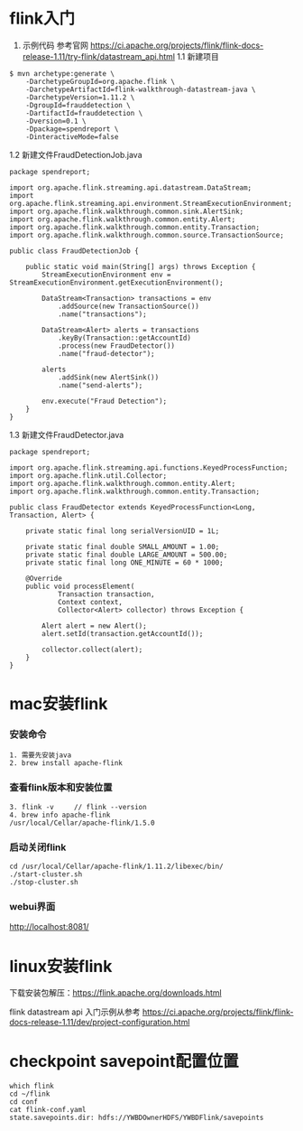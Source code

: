 # flink入门
1. 示例代码
参考官网 <https://ci.apache.org/projects/flink/flink-docs-release-1.11/try-flink/datastream_api.html>
1.1 新建项目
```
$ mvn archetype:generate \
    -DarchetypeGroupId=org.apache.flink \
    -DarchetypeArtifactId=flink-walkthrough-datastream-java \
    -DarchetypeVersion=1.11.2 \
    -DgroupId=frauddetection \
    -DartifactId=frauddetection \
    -Dversion=0.1 \
    -Dpackage=spendreport \
    -DinteractiveMode=false
```
1.2 新建文件FraudDetectionJob.java
```
package spendreport;

import org.apache.flink.streaming.api.datastream.DataStream;
import org.apache.flink.streaming.api.environment.StreamExecutionEnvironment;
import org.apache.flink.walkthrough.common.sink.AlertSink;
import org.apache.flink.walkthrough.common.entity.Alert;
import org.apache.flink.walkthrough.common.entity.Transaction;
import org.apache.flink.walkthrough.common.source.TransactionSource;

public class FraudDetectionJob {

    public static void main(String[] args) throws Exception {
        StreamExecutionEnvironment env = StreamExecutionEnvironment.getExecutionEnvironment();

        DataStream<Transaction> transactions = env
            .addSource(new TransactionSource())
            .name("transactions");
        
        DataStream<Alert> alerts = transactions
            .keyBy(Transaction::getAccountId)
            .process(new FraudDetector())
            .name("fraud-detector");

        alerts
            .addSink(new AlertSink())
            .name("send-alerts");

        env.execute("Fraud Detection");
    }
}
```
1.3 新建文件FraudDetector.java
```
package spendreport;

import org.apache.flink.streaming.api.functions.KeyedProcessFunction;
import org.apache.flink.util.Collector;
import org.apache.flink.walkthrough.common.entity.Alert;
import org.apache.flink.walkthrough.common.entity.Transaction;

public class FraudDetector extends KeyedProcessFunction<Long, Transaction, Alert> {

    private static final long serialVersionUID = 1L;

    private static final double SMALL_AMOUNT = 1.00;
    private static final double LARGE_AMOUNT = 500.00;
    private static final long ONE_MINUTE = 60 * 1000;

    @Override
    public void processElement(
            Transaction transaction,
            Context context,
            Collector<Alert> collector) throws Exception {

        Alert alert = new Alert();
        alert.setId(transaction.getAccountId());

        collector.collect(alert);
    }
}
```


# mac安装flink
### 安装命令
```
1. 需要先安装java
2. brew install apache-flink
```

### 查看flink版本和安装位置
```
3. flink -v     // flink --version
4. brew info apache-flink
/usr/local/Cellar/apache-flink/1.5.0
```
 
### 启动关闭flink
```
cd /usr/local/Cellar/apache-flink/1.11.2/libexec/bin/
./start-cluster.sh
./stop-cluster.sh
```

### webui界面
<http://localhost:8081/>

# linux安装flink
下载安装包解压：<https://flink.apache.org/downloads.html>

flink datastream api 入门示例从参考
<https://ci.apache.org/projects/flink/flink-docs-release-1.11/dev/project-configuration.html>


# checkpoint savepoint配置位置
```
which flink
cd ~/flink
cd conf
cat flink-conf.yaml
state.savepoints.dir: hdfs://YWBDOwnerHDFS/YWBDFlink/savepoints
```
